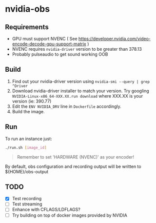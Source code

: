 # nvidia-obs


## Requirements

* GPU must support NVENC ( See https://developer.nvidia.com/video-encode-decode-gpu-support-matrix )
* NVENC requires `nvidia-driver` version to be greater than 378.13
* Probably pulseaudio to get sound working OOB


## Build

1. Find out your nvidia-driver version using `nvidia-smi --query | grep ^Driver`
2. Download nvidia-driver installer to match your version.
Try googling `NVIDIA-Linux-x86_64-XXX.XX.run download` where XXX.XX is your version (ie: 390.77)
3. Edit the `ENV NVIDIA_DRV` line in `Dockerfile` accordingly.
4. Build the image.


## Run

To run an instance just:
```bash
./run.sh [image_id]
```

> Remember to set 'HARDWARE (NVENC)' as your encoder!

By default, obs configuration and recording output will be written to ${HOME}/obs-output


## TODO

- [x] Test recording
- [ ] Test streaming
- [ ] Enhance with CFLAGS/LDFLAGS?
- [ ] Try building on top of docker images provided by NVIDIA
